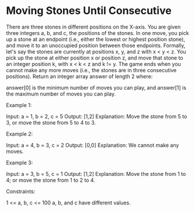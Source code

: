 # Moving Stones Until Consecutive

There are three stones in different positions on the X-axis. You are given three integers a, b, and c, the positions of the stones.
In one move, you pick up a stone at an endpoint (i.e., either the lowest or highest position stone), and move it to an unoccupied position between those endpoints. Formally, let's say the stones are currently at positions x, y, and z with x < y < z. You pick up the stone at either position x or position z, and move that stone to an integer position k, with x < k < z and k != y.
The game ends when you cannot make any more moves (i.e., the stones are in three consecutive positions).
Return an integer array answer of length 2 where:

answer[0] is the minimum number of moves you can play, and
answer[1] is the maximum number of moves you can play.

Example 1:

Input: a = 1, b = 2, c = 5
Output: [1,2]
Explanation: Move the stone from 5 to 3, or move the stone from 5 to 4 to 3.

Example 2:

Input: a = 4, b = 3, c = 2
Output: [0,0]
Explanation: We cannot make any moves.

Example 3:

Input: a = 3, b = 5, c = 1
Output: [1,2]
Explanation: Move the stone from 1 to 4; or move the stone from 1 to 2 to 4.

Constraints:

1 <= a, b, c <= 100
a, b, and c have different values.
